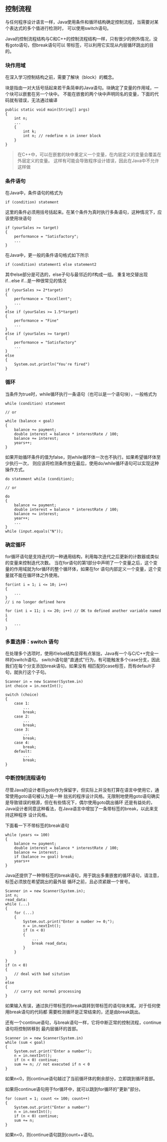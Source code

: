 
## 控制流程

与任何程序设计语言一样，Java使用条件和循环结构确定控制流程，当需要对某个表达式的多个值进行检测时，
可以使用switch语句。

Java的控制流程结构与C和C++的控制流程结构一样，只有很少的例外情况，没有goto语句，但break语句可以
带标签，可以利用它实现从内层循环跳出的目的。

### 块作用域

在深入学习控制结构之前，需要了解块（block）的概念。

块是指由一对大括号括起来若干条简单的Java语句。块确定了变量的作用域，一个块可以嵌套在另一个块中。
不能在嵌套的两个块中声明同名的变量，下面的代码就有错误，无法通过编译
```
public static void main(String[] args)
{
    int n;
    ...
    {
        int k;
        int n; // redefine n in inner block
    }
}
```

> 在C++中，可以在嵌套的块中重定义一个变量，在内层定义的变量会覆盖在外层定义的变量。
> 这样有可能会导致程序设计错误，因此在Java中不允许这样做

### 条件语句

在Java中，条件语句的格式为
```
if (condition) statement
```
这里的条件必须用括号括起来。在某个条件为真时执行多条语句，这种情况下，应该使用块语句
```
if (yourSales >= target)
{
    performance = "Satisfactory";
    ...
}
```
在Java中，更一般的条件语句格式如下所示
```
if (condition) statement1 else statement2
```
其中else部分是可选的，else子句与最邻近的if构成一组。
重复地交替出现if...else if...是一种很常见的情况
```
if (yourSales >= 2*target)
{
    performance = "Excellent";
    ...
}
else if (yourSales >= 1.5*target)
{
    performance = "Fine"
    ...
}
else if (yourSales >= target)
{
    performance = "Satisfactory"
    ...
}
else
{
    System.out.println("You're fired")
}
```

### 循环

当条件为true时，while循环执行一条语句（也可以是一个语句块），一般格式为
```
while (condition) statement

// or 

while (balance < goal)
{
    balance += payment;
    double interest = balance * interestRate / 100;
    balance += interest;
    years++;
}
```
如果开始循环条件的值为false，则while循环体一次也不执行。如果希望循环体至少执行一次，
则应该将检测条件放在最后，使用do/while循环语句可以实现这种操作方式。
```
do statement while (condition);

// or

do
{
    balance += payment;
    double interest = balance * interestRate / 100;
    balance += interest;
    year++;
    ...
}
while (input.equals("N"));
```

### 确定循环

for循环语句是支持迭代的一种通用结构，利用每次迭代之后更新的计数器或类似的变量来控制迭代次数。
当在for语句的第1部分中声明了一个变量之后，这个变量的作用域就为for循环的整个循环体，如果在for
语句内部定义一个变量，这个变量就不能在循环体之外使用。
```
for(int i = 1; i <= 10; i++)
{
    ...
}
// i no longer defined here

for (int i = 11; i <= 20; i++) // OK to defined another variable named i
{
    ...
}
```

### 多重选择：switch 语句

在处理多个选项时，使用if/else结构显得有点笨拙，Java有一个与C/C++完全一样的switch语句。
switch语句是"直通式"行为，有可能触发多个case分支，因此我们在每个分支添加break语句。如果没有
相匹配的case标签，而有default子句，就执行这个子句。
```
Scanner in = new Scanner(System.in)
int choice = in.nextInt();

switch (choice)
{
    case 1:
        ...
        break;
    case 2:
        ...
        break;
    case 3:
        ...
        break;
    case 4:
        break;
    default:
        ...
        break;
}
```

### 中断控制流程语句

尽管Java的设计者将goto作为保留字，但实际上并没有打算在语言中使用它，通常使用goto语句被认为是一种
拙劣的程序设计风格。无限制地使用goto语句确实是导致错误的根源，但在有些情况下，偶尔使用goto跳出循环
还是有益处的，Java设计者同意这种看法，在Java语言中增加了一条带标签的break，以此来支持这种程序
设计风格。

下面看一下不带标签的break语句
```
while (years <= 100)
{
    balance += payment;
    double interest = balance * interestRate / 100;
    balance += interest;
    if (balance >= goal) break;
    years++
}
```
Java还提供了一种带标签的break语句，用于跳出多重嵌套的循环语句，请注意，标签必须放在希望跳出的最外层
循环之前，且必须紧跟一个冒号。
```
Scanner in = new Scanner(System.in);
int n;
read_data:
while (...)
{
    for (...)
    {
        System.out.print("Enter a number >= 0;");
        n = in.nextInt();
        if (n < 0)
        {
            ...
            break read_data;
        }
    }
    
}
if (n < 0)
{
    // deal with bad sitution
}
else
{
    // carry out normal processing
}
```
如果输入有误，通过执行带标签的break跳转到带标签的语句块末尾。对于任何使用break语句的代码都
需要检测循环是正常结束的，还是由break跳出。

还有一个continue语句，与break语句一样，它将中断正常的控制流程，continue语句将控制转移到
最内层循环的首部。
```
Scanner in = new Scanner(System.in)
while (sum < goal)
{
    System.out.print("Enter a number");
    n = in.nextInt();
    if (n < 0) continue;
    sum += n; // not executed if n < 0
}
```
如果n<0，则continue语句越过了当前循环体的剩余部分，立即跳到循环首部。

如果将continue语句用于for循环中，就可以跳到for循环的"更新"部分。
```
for (count = 1; count <= 100; count++)
{
    System.out.print("Enter a number")
    n = in.nextInt();
    if (n < 0) continue;
    sum += n;
}
```
如果n<0，则continue语句跳到count++语句。










